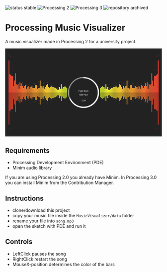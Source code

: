 ![status stable](https://img.shields.io/badge/status-stable-brightgreen.svg)
![Processing 2](https://img.shields.io/badge/Processing-2-blue.svg)
![Processing 3](https://img.shields.io/badge/Processing-3-blue.svg)
![repository archived](https://img.shields.io/badge/repository-archived-red.svg)

# Processing Music Visualizer
A music visualizer made in Processing 2 for a university project.

![](screenshot.png)

## Requirements
- Processing Development Environment (PDE)
- Minim audio library

If you are using Processing 2.0 you already have Minim.
In Processing 3.0 you can install Minim from the Contribution Manager.

## Instructions
- clone/download this project
- copy your music file inside the `MusicVisualizer/data` folder
- rename your file into `song.mp3`
- open the sketch with PDE and run it

## Controls
- LeftClick pauses the song
- RightClick restart the song
- MouseX-position determines the color of the bars
